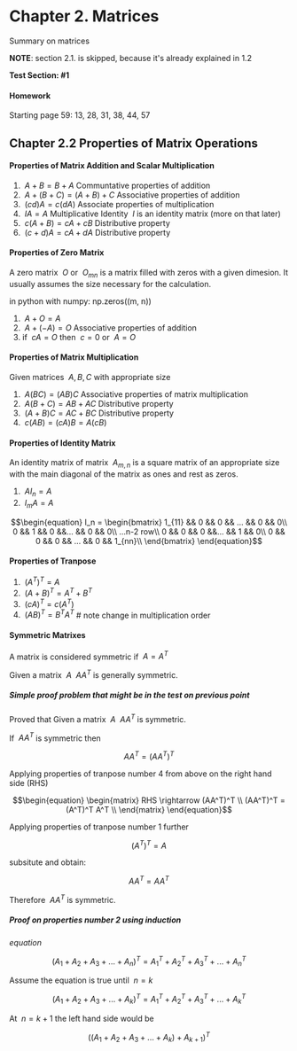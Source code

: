 # Chapter 2. Matrices

Summary on matrices

**NOTE**: section 2.1. is skipped, because it's already explained in 1.2

**Test Section: #1**

#### Homework

Starting page 59: 13, 28, 31, 38, 44, 57


## Chapter 2.2 Properties of Matrix Operations

#### Properties of Matrix Addition and Scalar Multiplication

1. $\ A + B = B + A$ Communtative properties of addition
2. $\ A + (B + C) = (A + B) + C$ Associative properties of addition
3. $\ (cd)A = c(dA)$ Associate properties of multiplication
4. $\ IA = A$ Multiplicative Identity $\ I$ is an identity matrix (more on that later)
5. $\ c(A + B) = cA + cB$ Distributive property
6. $\ (c + d)A = cA + dA$ Distributive property

#### Properties of Zero Matrix

A zero matrix $\ O$ or $\ O_{mn}$ is a matrix filled with zeros with a given dimesion. 
It usually assumes the size necessary for the calculation. 

in python with numpy: np.zeros((m, n))

1. $\ A + O = A$
2. $\ A + (-A) = O$ Associative properties of addition
3. if $\ cA = O$ then  $\ c = 0$  or $\ A = O$

#### Properties of Matrix Multiplication

Given matrices $\ A, B, C$ with appropriate size

1. $\ A(BC) = (AB)C$ Associative properties of matrix multiplication
2. $\ A(B + C) = AB + AC$ Distributive property
3. $\ (A + B)C = AC + BC$ Distributive property
4. $\ c(AB) = (cA)B = A(cB)$
  
#### Properties of Identity Matrix
An identity matrix of matrix $\ A_{m, n}$ is a square matrix of an appropriate size with the main diagonal of the matrix as ones and rest as zeros.

1. $\ AI_n = A$ 
2. $\ I_mA = A$

$$\begin{equation} I_n =
\begin{bmatrix}
1_{11} && 0 && 0 && ... && 0 && 0\\
0 && 1 && 0 &&... && 0 && 0\\
...n-2 row\\
0 && 0 && 0 &&... && 1 && 0\\
0 && 0 && 0 && ... && 0 && 1_{nn}\\
\end{bmatrix}
\end{equation}$$

#### Properties of Tranpose

1. $\ (A^T)^T = A$ 
2. $\ (A + B)^T = A^T + B^T$
3. $\ (cA)^T = c(A^T)$
4. $\ (AB)^T = B^T A^T$ # note change in multiplication order

#### Symmetric Matrixes
A matrix is considered symmetric if $\ A = A^T$

Given a matrix $\ A$ $\ AA^T$ is generally symmetric.

##### Simple proof problem that might be in the test on previous point

Proved that Given a matrix $\ A$ $\ AA^T$ is symmetric.

If $\ AA^T$ is symmetric then

$$\begin{equation}
AA^T = (AA^T)^T
\end{equation}$$

Applying properties of tranpose number 4 from above on the right hand side (RHS)

$$\begin{equation}
\begin{matrix}
RHS \rightarrow (AA^T)^T \\
(AA^T)^T = (A^T)^T A^T \\
\end{matrix}
\end{equation}$$

Applying properties of tranpose number 1 further

$$\begin{equation}
(A^T)^T = A
\end{equation}$$

subsitute and obtain:

$$\begin{equation}
AA^T = AA^T
\end{equation}$$

Therefore $\ AA^T$ is symmetric.

##### Proof on properties number 2 using induction

*equation*

$$\begin{equation}
(A_1 + A_2 + A_3 + ... + A_n)^T = A_1^T + A_2^T + A_3^T + ... + A_n^T 
\end{equation}$$

Assume the equation is true until $\ n=k$

$$\begin{equation}
(A_1 + A_2 + A_3 + ... + A_k)^T = A_1^T + A_2^T + A_3^T + ... + A_k^T 
\end{equation}$$

At $\ n=k+1$ the left hand side would be

$$\begin{equation}
((A_1 + A_2 + A_3 + ... + A_k) + A_{k+1})^T
\end{equation}$$
